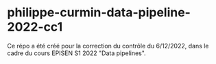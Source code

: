 # philippe-curmin-data-pipeline-2022-cc1
Ce répo a été créé pour la correction du contrôle du 6/12/2022, dans le cadre du cours EPISEN S1 2022 "Data pipelines". 
